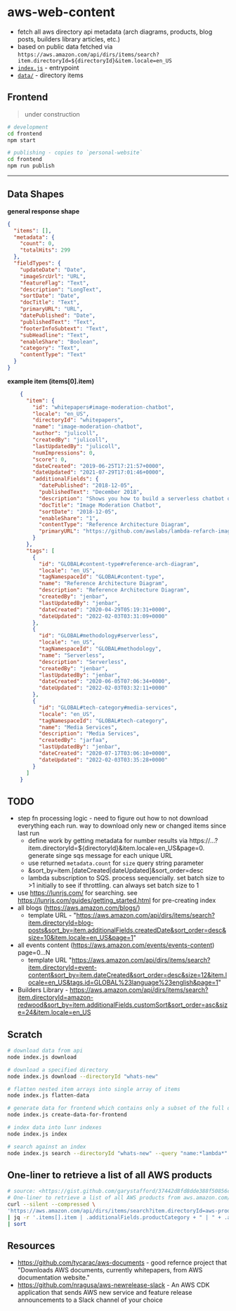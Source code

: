 # aws-web-content

* fetch all aws directory api metadata (arch diagrams, products, blog posts, builders library articles, etc.)
* based on public data fetched via `https://aws.amazon.com/api/dirs/items/search?item.directoryId=${directoryId}&item.locale=en_US`
* [`index.js`](index.js) - entrypoint
* [`data/`](data/) - directory items

## Frontend

> under construction

```sh
# development
cd frontend
npm start

# publishing - copies to `personal-website`
cd frontend
npm run publish
```

---

## Data Shapes

**general response shape**

```json
{
  "items": [],
  "metadata": {
    "count": 0,
    "totalHits": 299
  },
  "fieldTypes": {
    "updateDate": "Date",
    "imageSrcUrl": "URL",
    "featureFlag": "Text",
    "description": "LongText",
    "sortDate": "Date",
    "docTitle": "Text",
    "primaryURL": "URL",
    "datePublished": "Date",
    "publishedText": "Text",
    "footerInfoSubtext": "Text",
    "subHeadline": "Text",
    "enableShare": "Boolean",
    "category": "Text",
    "contentType": "Text"
  }
}
```


**example item (items[0].item)**

```json
    {
      "item": {
        "id": "whitepapers#image-moderation-chatbot",
        "locale": "en_US",
        "directoryId": "whitepapers",
        "name": "image-moderation-chatbot",
        "author": "julicoll",
        "createdBy": "julicoll",
        "lastUpdatedBy": "julicoll",
        "numImpressions": 0,
        "score": 0,
        "dateCreated": "2019-06-25T17:21:57+0000",
        "dateUpdated": "2021-07-29T17:01:46+0000",
        "additionalFields": {
          "datePublished": "2018-12-05",
          "publishedText": "December 2018",
          "description": "Shows you how to build a serverless chatbot on AWS that monitors your chat channels and removes images containing suggestive or explicit content.<p><a href=\"https://github.com/awslabs/lambda-refarch-imagemoderationchatbot?did=wp_card&trk=wp_card\" target=\"_blank\" rel=\"noopener\">Code</a></p><p class=\"m-subheadline\">Media Services | Serverless</p>",
          "docTitle": "Image Moderation Chatbot",
          "sortDate": "2018-12-05",
          "enableShare": "1",
          "contentType": "Reference Architecture Diagram",
          "primaryURL": "https://github.com/awslabs/lambda-refarch-imagemoderationchatbot?did=wp_card&trk=wp_card"
        }
      },
      "tags": [
        {
          "id": "GLOBAL#content-type#reference-arch-diagram",
          "locale": "en_US",
          "tagNamespaceId": "GLOBAL#content-type",
          "name": "Reference Architecture Diagram",
          "description": "Reference Architecture Diagram",
          "createdBy": "jenbar",
          "lastUpdatedBy": "jenbar",
          "dateCreated": "2020-04-29T05:19:31+0000",
          "dateUpdated": "2022-02-03T03:31:09+0000"
        },
        {
          "id": "GLOBAL#methodology#serverless",
          "locale": "en_US",
          "tagNamespaceId": "GLOBAL#methodology",
          "name": "Serverless",
          "description": "Serverless",
          "createdBy": "jenbar",
          "lastUpdatedBy": "jenbar",
          "dateCreated": "2020-06-05T07:06:34+0000",
          "dateUpdated": "2022-02-03T03:32:11+0000"
        },
        {
          "id": "GLOBAL#tech-category#media-services",
          "locale": "en_US",
          "tagNamespaceId": "GLOBAL#tech-category",
          "name": "Media Services",
          "description": "Media Services",
          "createdBy": "jarfaa",
          "lastUpdatedBy": "jenbar",
          "dateCreated": "2020-07-17T03:06:10+0000",
          "dateUpdated": "2022-02-03T03:35:28+0000"
        }
      ]
    }
```

## TODO

* step fn processing logic - need to figure out how to not download everything each run.  way to download only new or changed items since last run
    * define work by getting metadata for number results via https://...?item.directoryId=${directoryId}&item.locale=en_US&page=0.  generate singe sqs message for each unique URL
    * use returned `metadata.count` for `size` query string parameter
    * &sort_by=item.[dateCreated|dateUpdated]&sort_order=desc
    * lambda subscription to SQS.  process sequencially.  set batch size to >1 initially to see if throttling.  can always set batch size to 1
* use <https://lunrjs.com/> for searching.  see <https://lunrjs.com/guides/getting_started.html> for pre-creating index
* all blogs (<https://aws.amazon.com/blogs/>)
    * template URL - "https://aws.amazon.com/api/dirs/items/search?item.directoryId=blog-posts&sort_by=item.additionalFields.createdDate&sort_order=desc&size=10&item.locale=en_US&page=1"
* all events content (<https://aws.amazon.com/events/events-content>) page=0...N
    * template URL "https://aws.amazon.com/api/dirs/items/search?item.directoryId=event-content&sort_by=item.dateCreated&sort_order=desc&size=12&item.locale=en_US&tags.id=GLOBAL%23language%23english&page=1"
* Builders Library - https://aws.amazon.com/api/dirs/items/search?item.directoryId=amazon-redwood&sort_by=item.additionalFields.customSort&sort_order=asc&size=24&item.locale=en_US

## Scratch

```sh
# download data from api
node index.js download

# download a specified directory
node index.js download --directoryId "whats-new"

# flatten nested item arrays into single array of items
node index.js flatten-data 

# generate data for frontend which contains only a subset of the full data for each item
node index.js create-data-for-frontend 

# index data into lunr indexes
node index.js index

# search against an index
node index.js search --directoryId "whats-new" --query "name:*lambda*"
```

## One-liner to retrieve a list of all AWS products

```sh
# source: <https://gist.github.com/garystafford/37442d8fd8dde388f50856c6a2900b0d>
# One-liner to retrieve a list of all AWS products from aws.amazon.com/products sorted by product category (requires jq). Worked as of 2022-01-03. Page format tends to change a lot...
curl --silent --compressed \
'https://aws.amazon.com/api/dirs/items/search?item.directoryId=aws-products&sort_by=item.additionalFields.productCategory&sort_order=asc&size=500&item.locale=en_US' \
| jq -r '.items[].item | .additionalFields.productCategory + " | " + .additionalFields.productName' \
| sort
```

## Resources

* <https://github.com/tycarac/aws-documents> - good refernce project that "Downloads AWS documents, currently whitepapers, from AWS documentation website."
* <https://github.com/nragusa/aws-newrelease-slack> - An AWS CDK application that sends AWS new service and feature release announcements to a Slack channel of your choice
